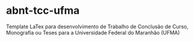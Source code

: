 # abnt-tcc-ufma
Template LaTex para desenvolvimento de Trabalho de Conclusão de Curso, Monografia ou Teses para a Universidade Federal do Maranhão (UFMA)
